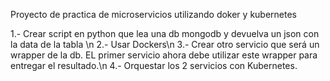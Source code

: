 Proyecto de practica de microservicios utilizando doker y kubernetes

1.- Crear script en python que lea una db mongodb y devuelva un json con la data de la tabla \n
2.- Usar Dockers\n
3.- Crear otro servicio que será un wrapper de la db. EL primer servicio ahora debe utilizar este wrapper para entregar el resultado.\n
4.- Orquestar los 2 servicios con Kubernetes.

